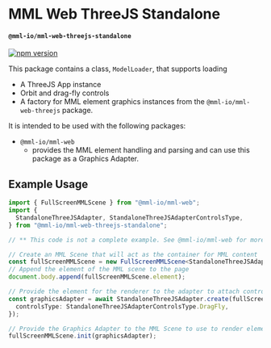 # MML Web ThreeJS Standalone
#### `@mml-io/mml-web-threejs-standalone`

[![npm version](https://img.shields.io/npm/v/@mml-io/mml-web-threejs-standalone.svg?style=flat)](https://www.npmjs.com/package/@mml-io/mml-web-threejs-standalone)

This package contains a class, `ModelLoader`, that supports loading
* A ThreeJS App instance
* Orbit and drag-fly controls
* A factory for MML element graphics instances from the `@mml-io/mml-web-threejs` package.

It is intended to be used with the following packages:
* `@mml-io/mml-web`
  * provides the MML element handling and parsing and can use this package as a Graphics Adapter.


## Example Usage

```typescript
import { FullScreenMMLScene } from "@mml-io/mml-web";
import {
  StandaloneThreeJSAdapter, StandaloneThreeJSAdapterControlsType,
} from "@mml-io/mml-web-threejs-standalone";

// ** This code is not a complete example. See @mml-io/mml-web for more info on how to use an MMLScene **

// Create an MML Scene that will act as the container for MML content
const fullScreenMMLScene = new FullScreenMMLScene<StandaloneThreeJSAdapter>();
// Append the element of the MML scene to the page
document.body.append(fullScreenMMLScene.element);

// Provide the element for the renderer to the adapter to attach controls to
const graphicsAdapter = await StandaloneThreeJSAdapter.create(fullScreenMMLScene.element, {
  controlsType: StandaloneThreeJSAdapterControlsType.DragFly,
});

// Provide the Graphics Adapter to the MML Scene to use to render elements
fullScreenMMLScene.init(graphicsAdapter);
```
